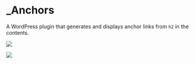 # _Anchors

A WordPress plugin that generates and displays anchor links from `h2` in the contents. 

![](https://www.evernote.com/l/ABW_W9sHt69BsrLA2DNHKyUv21xTcTial28B/image.png)

![](https://www.evernote.com/l/ABVCyfRIV09KjZg-N7npX6QP8Ngb5IJECNoB/image.png)

